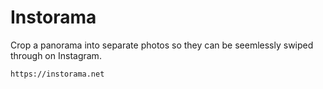 # Instorama

Crop a panorama into separate photos so they can be seemlessly swiped through on Instagram.

```
https://instorama.net
```
